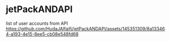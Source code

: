 # jetPackANDAPI
list of user accounts from API 
https://github.com/HudaJAlfaifi/jetPackANDAPI/assets/145351309/8a133464-a193-4e15-8ee5-cb08e548fd68
